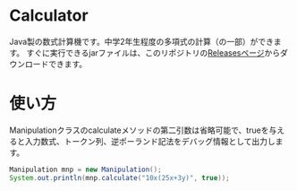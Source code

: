 # Calculator

Java製の数式計算機です。中学2年生程度の多項式の計算（の一部）ができます。
すぐに実行できるjarファイルは、このリポジトリの[Releasesページ](https://github.com/iroirous/Calculator/releases/tag/1.0)からダウンロードできます。

# 使い方
Manipulationクラスのcalculateメソッドの第二引数は省略可能で、trueを与えると入力数式、トークン列、逆ポーランド記法をデバッグ情報として出力します。

```Java
Manipulation mnp = new Manipulation();
System.out.println(mnp.calculate("10x(25x+3y)", true));
```
